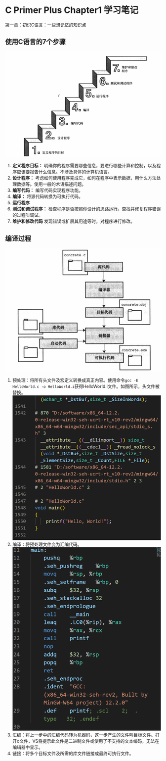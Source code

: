 # C Primer Plus Chapter1 学习笔记

第一章：初识C语言：一些想记忆的知识点

## 使用C语言的7个步骤

![Alt text](picture/7steps.png)

1. **定义程序目标：** 明确你的程序需要哪些信息，要进行哪些计算和控制，以及程序应该要报告什么信息。不涉及具体的计算机语言。
2. **设计程序：** 考虑如何使用程序完成它，如何在程序中表示数据，用什么方法处理数据等。使用一般的术语描述问题。
3. **编写代码：** 编写代码实现程序功能。
4. **编译：** 将源代码转换为可执行代码。
5. **运行程序**
6. **测试和调试程序：** 检查程序是否按照你设计的思路运行。查找并修复程序错误的过程叫调试。
7. **维护和修改代码** 发现错误或扩展其用途等时，对程序进行修改。

## 编译过程

![Alt text](picture/CompilerandLinker.png)

1. 预处理：将所有头文件及宏定义转换成真正内容。使用命令``gcc -E HelloWorld.c -o HelloWorld.i``获得HelloWorld.i文件。如图所示，头文件被替换。
![Alt text](picture/preprocessing.png)
2. 编译：将预处理文件变为汇编代码。
![Alt text](picture/ASM.png)
3. 汇编：将上一步中的汇编代码转为机器码，这一步产生的文件叫目标文件。打开o文件，VS将提示此文件是二进制文件或使用了不支持的文本编码，无法在编辑器中显示。
4. 链接：将多个目标文件及所需的库文件链接成最终可执行文件。
